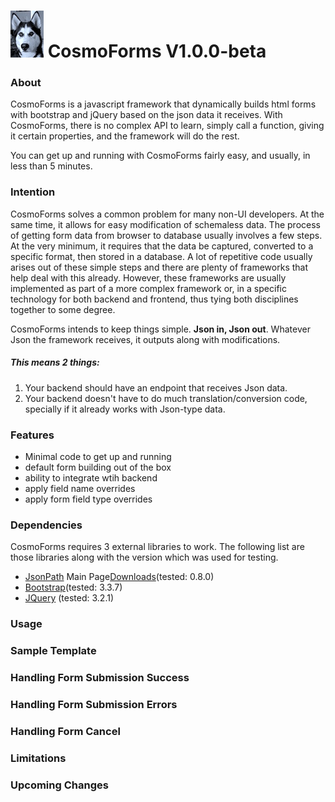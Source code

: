 # ![cos](/cos_bw_sm.jpg?raw=true "") CosmoForms V1.0.0-beta

### About

CosmoForms is a javascript framework that dynamically builds html forms with bootstrap and jQuery based on the json data it receives. 
With CosmoForms, there is no complex API to learn, simply call a function, giving it certain properties, and the framework will do the rest.

You can get up and running with CosmoForms fairly easy, and usually, in less than 5 minutes.


### Intention

CosmoForms solves a common problem for many non-UI developers. 
At the same time, it allows for easy modification of schemaless data.
The process of getting form data from browser to database usually involves a few steps.
At the very minimum, it requires that the data be captured, converted to a specific format, then stored in a database. 
A lot of repetitive code usually arises out of these simple steps and there are plenty of frameworks that help deal with
this already. However, these frameworks are usually implemented as part of a more complex framework or, in a specific technology for both backend and frontend,
 thus tying both disciplines together to some degree.
 
CosmoForms intends to keep things simple. **Json in, Json out**. Whatever Json the framework receives, it outputs along with modifications. 


##### This means 2 things: 
 1. Your backend should have an endpoint that receives Json  data.
 2. Your backend doesn't have to do much translation/conversion code, specially if it already works with Json-type data.
 

### Features

- Minimal code to get up and running
- default form building out of the box
- ability to integrate wtih backend
- apply field name overrides
- apply form field type overrides


### Dependencies

CosmoForms requires 3 external libraries to work. 
The following list are those libraries along with the version which was used for testing. 

- [JsonPath](http://goessner.net/articles/JsonPath/) Main Page[Downloads](https://code.google.com/archive/p/jsonpath/downloads)(tested: 0.8.0)
- [Bootstrap](http://getbootstrap.com/)(tested: 3.3.7)
- [JQuery](https://jquery.com/) (tested: 3.2.1)


### Usage 


### Sample Template


### Handling Form Submission Success


### Handling Form Submission Errors


### Handling Form Cancel


### Limitations


### Upcoming Changes



